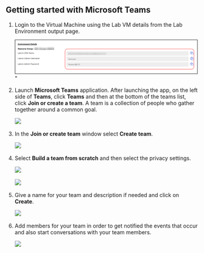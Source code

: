 ## Getting started with Microsoft Teams

1. Login to the Virtual Machine using the Lab VM details from the Lab Environment output page.

   ![Iimage.](https://raw.githubusercontent.com/CloudLabs-MOC/azuredevopslabs/az400-sathish/labs/vstsextend/teams/images/lab-vm.png)"

1. Launch **Microsoft Teams** application. After launching the app, on the left side of **Teams**, click **Teams** and then at the bottom of the teams list, click **Join or create a team**. A team is a collection of people who gather together around a common goal. 
    
    ![](images/create_team_new.png)

1. In the **Join or create team** window select **Create team**.
    
    ![](images/create_team2.png)

1. Select **Build a team from scratch** and then select the privacy settings.

    ![](images/create_team3_new.png)
   
    ![](images/create_team3_new01.png)

1. Give a name for your team and description if needed and click on **Create**.

    ![](images/create_team3_new02.png)


1. Add members for your team in order to get notified the events that occur and also start conversations with your team members.

   ![](images/add_members_new.png)

